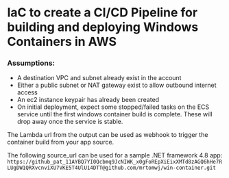 # IaC to create a CI/CD Pipeline for building and deploying Windows Containers in AWS

### Assumptions:
* A destination VPC and subnet already exist in the account
* Either a public subnet or NAT gateway exist to allow outbound internet access
* An ec2 instance keypair has already been created
* On initial deployment, expect some stopped/failed tasks on the ECS service until the first windows container build is complete.  These will drop away once the service is stable.


The Lambda url from the output can be used as webhook to trigger the container build from your app source.


The following source_url can be used for a sample .NET framework 4.8 app:
`https://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@github.com/mrtomwj/win-container.git`
